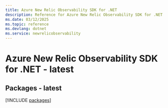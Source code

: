 ```yaml
---
title: Azure New Relic Observability SDK for .NET
description: Reference for Azure New Relic Observability SDK for .NET
ms.date: 03/12/2025
ms.topic: reference
ms.devlang: dotnet
ms.service: newrelicobservability
---
```

# Azure New Relic Observability SDK for .NET - latest
## Packages - latest
[!INCLUDE [packages](new-relic-observability-index.md)]